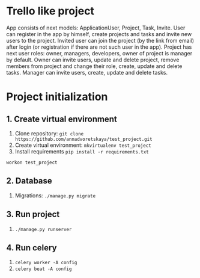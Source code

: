 # Trello like project

App consists of next models: ApplicationUser, Project, Task, Invite. 
User can register in the app by himself, create projects and tasks and invite new users to the project. 
Invited user can join the project (by the link from email) after login (or registration if there are not such user in the app).
Project has next user roles: owner, managers, developers, owner of project is manager by default.
Owner can invite users, update and delete project, remove members from project and change their role, create, update and delete tasks.
Manager can invite users, create, update and delete tasks.

# Project initialization
## 1. Create virtual environment

1. Clone repository: ``git clone https://github.com/annadvoretskaya/test_project.git``
2. Create virtual environment: ``mkvirtualenv test_project``
3. Install requirements ``pip install -r requirements.txt``
```
workon test_project
```

## 2. Database
1. Migrations: ``./manage.py migrate``

## 3. Run project
1. ``./manage.py runserver``

## 4. Run celery
1. ``celery worker -A config``
2. ``celery beat -A config``
